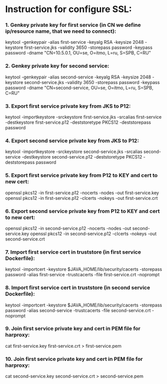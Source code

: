 # Instruction for configure SSL:

### 1. Genkey private key for first service (in CN we define ip/resource name, that we need to connect): 
keytool -genkeypair -alias first-service -keyalg RSA -keysize 2048 -keystore first-service.jks -validity 3650 -storepass password -keypass password -dname "CN=10.5.0.1, OU=se, O=itmo, L=ru, S=SPB, C=RU"

### 2. Genkey private key for second service: 
keytool -genkeypair -alias second-service -keyalg RSA -keysize 2048 -keystore second-service.jks -validity 3650 -storepass password -keypass password -dname "CN=second-service, OU=se, O=itmo, L=ru, S=SPB, C=RU"

### 3. Export first service private key from JKS to P12:
keytool -importkeystore -srckeystore first-service.jks -srcalias first-service -destkeystore first-service.p12 -deststoretype PKCS12 -deststorepass password

### 4. Export second service private key from JKS to P12:
keytool -importkeystore -srckeystore second-service.jks -srcalias second-service -destkeystore second-service.p12 -deststoretype PKCS12 -deststorepass password

### 5. Export first service private key from P12 to KEY and cert to new cert:
openssl pkcs12 -in first-service.p12 -nocerts -nodes -out first-service.key
openssl pkcs12 -in first-service.p12 -clcerts -nokeys -out first-service.crt

### 6. Export second service private key from P12 to KEY and cert to new cert:
openssl pkcs12 -in second-service.p12 -nocerts -nodes -out second-service.key
openssl pkcs12 -in second-service.p12 -clcerts -nokeys -out second-service.crt

### 7. Import first service cert in truststore (in first service Dockerfile):
keytool -importcert -keystore $JAVA_HOME/lib/security/cacerts -storepass password -alias first-service -trustcacerts -file first-service.crt -noprompt

### 8. Import first service cert in truststore (in second service Dockerfile):
keytool -importcert -keystore $JAVA_HOME/lib/security/cacerts -storepass password -alias second-service -trustcacerts -file second-service.crt -noprompt

### 9. Join first service private key and cert in PEM file for harproxy:
cat first-service.key first-service.crt > first-service.pem

### 10. Join first service private key and cert in PEM file for harproxy:
cat second-service.key second-service.crt > second-service.pem

